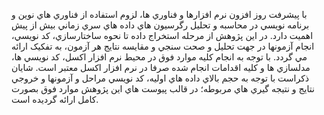 با پيشرفت روز افزون نرم افزارها و فناوري ها، لزوم استفاده از فناوري هاي نوين و برنامه نويسي در محاسبه و تحليل رگرسيون هاي داده هاي سري زماني بيش از پيش اهميت دارد. 
در اين پژوهش از مرحله استخراج داده تا نحوه ساختارسازي، کد نويسي، انجام آزمونها در جهت تحليل و صحت سنجي و مقايسه نتايج هر آزمون، به تفکيک ارائه مي گردد. با توجه به انجام کليه موارد فوق در محيط نرم افزار اکسل، کد نويسي ها، مدلسازي ها و کليه اقدامات انجام شده صرفا در نرم افزار اکسل معتبر است.
شايان ذکراست با توجه به حجم بالاي داده هاي اوليه، کد نويسي مراحل و آزمونها و خروجي نتايج و نتيجه گيري هاي مربوطه؛ در قالب پيوست هاي اين پژوهش موارد فوق بصورت کامل ارائه گرديده است.
